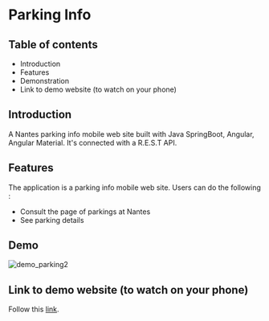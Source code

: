 <h1>Parking Info</h1>
<h2>Table of contents</h2>
    <ul>
        <li>Introduction</li>
        <li>Features</li>
        <li>Demonstration</li>
        <li>Link to demo website (to watch on your phone)</li>
    </ul>

<h2>Introduction</h2>

A Nantes parking info mobile web site built with Java SpringBoot, Angular, Angular Material.
It's connected with a R.E.S.T API.

<h2>Features</h2>
The application is a parking info mobile web site.
Users can do the following :
<ul>
    <li>Consult the page of parkings at Nantes</li>
    <li>See parking details  </li>
</ul>

<h2>Demo</h2>
  
![demo_parking2](https://user-images.githubusercontent.com/91179295/193883721-5cfdbada-871e-45ad-877c-be070b0e67bb.gif)

<h2>Link to demo website (to watch on your phone)</h2>

Follow this <a href="https://angular-parking-production.up.railway.app" target="blank">link</a>. 
